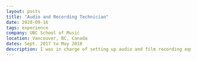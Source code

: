 ```yaml
---
layout: posts
title: "Audio and Recording Technician"
date: 2020-09-16
tags: experience
company: UBC School of Music
location: Vancouver, BC, Canada
dates: Sept. 2017 to May 2018
description: I was in charge of setting up audio and film recording equipment for solo and chamber performances in the UBC recital hall. I was also responsible for editing the resulting audio and video content for distribution to clients.
---
```

